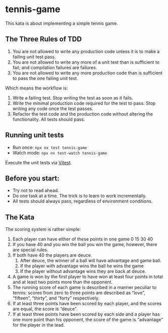 # tennis-game

This kata is about implementing a simple tennis game.

## The Three Rules of TDD

1. You are not allowed to write any production code unless it is to make a failing unit test pass.
2. You are not allowed to write any more of a unit test than is sufficient to fail; and compilation failures are failures.
3. You are not allowed to write any more production code than is sufficient to pass the one failing unit test.

Which means the workflow is:

1. Write a failing test. Stop writing the test as soon as it fails.
2. Write the minimal production code required for the test to pass. Stop writing any code once the test passes.
3. Refactor the test code and the production code without altering the functionality. All tests should pass.

## Running unit tests

- Run once: `npx nx test tennis-game`
- Watch mode: `npx nx test-watch tennis-game`

Execute the unit tests via [Vitest](https://vitest.dev).

## Before you start:
* Try not to read ahead. 
* Do one task at a time. The trick is to learn to work incrementally.
* All tests should always pass, regardless of environment conditions.

## The Kata

The scoring system is rather simple:

1. Each player can have either of these points in one game 0 15 30 40
2. If you have 40 and you win the ball you win the game, however, there are special rules.
3. If both have 40 the players are deuce.
    1. After deuce, the winner of a ball will have advantage and game ball.
    2. If the player with advantage wins the ball he wins the game
    3. If the player without advantage wins they are back at deuce.
4. A game is won by the first player to have won at least four points in total and at least two points more than the opponent.
5. The running score of each game is described in a manner peculiar to tennis: scores from zero to three points are described as “love”, “fifteen”, “thirty”, and “forty” respectively.
6. If at least three points have been scored by each player, and the scores are equal, the score is “deuce”.
7. If at least three points have been scored by each side and a player has one more point than his opponent, the score of the game is “advantage” for the player in the lead.
